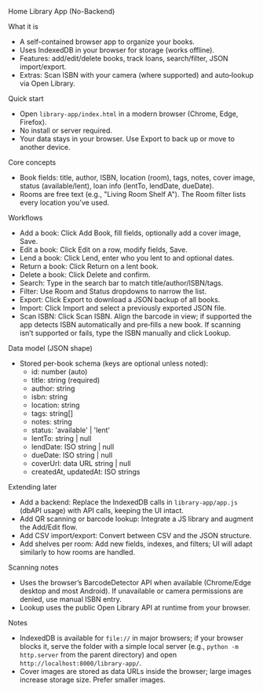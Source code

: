 Home Library App (No-Backend)

What it is
- A self-contained browser app to organize your books.
- Uses IndexedDB in your browser for storage (works offline).
- Features: add/edit/delete books, track loans, search/filter, JSON import/export.
- Extras: Scan ISBN with your camera (where supported) and auto‑lookup via Open Library.

Quick start
- Open `library-app/index.html` in a modern browser (Chrome, Edge, Firefox).
- No install or server required.
- Your data stays in your browser. Use Export to back up or move to another device.

Core concepts
- Book fields: title, author, ISBN, location (room), tags, notes, cover image, status (available/lent), loan info (lentTo, lendDate, dueDate).
- Rooms are free text (e.g., "Living Room Shelf A"). The Room filter lists every location you’ve used.

Workflows
- Add a book: Click Add Book, fill fields, optionally add a cover image, Save.
- Edit a book: Click Edit on a row, modify fields, Save.
- Lend a book: Click Lend, enter who you lent to and optional dates.
- Return a book: Click Return on a lent book.
- Delete a book: Click Delete and confirm.
- Search: Type in the search bar to match title/author/ISBN/tags.
- Filter: Use Room and Status dropdowns to narrow the list.
- Export: Click Export to download a JSON backup of all books.
- Import: Click Import and select a previously exported JSON file.
- Scan ISBN: Click Scan ISBN. Align the barcode in view; if supported the app detects ISBN automatically and pre‑fills a new book. If scanning isn’t supported or fails, type the ISBN manually and click Lookup.

Data model (JSON shape)
- Stored per-book schema (keys are optional unless noted):
  - id: number (auto)
  - title: string (required)
  - author: string
  - isbn: string
  - location: string
  - tags: string[]
  - notes: string
  - status: 'available' | 'lent'
  - lentTo: string | null
  - lendDate: ISO string | null
  - dueDate: ISO string | null
  - coverUrl: data URL string | null
  - createdAt, updatedAt: ISO strings

Extending later
- Add a backend: Replace the IndexedDB calls in `library-app/app.js` (dbAPI usage) with API calls, keeping the UI intact.
- Add QR scanning or barcode lookup: Integrate a JS library and augment the Add/Edit flow.
- Add CSV import/export: Convert between CSV and the JSON structure.
- Add shelves per room: Add new fields, indexes, and filters; UI will adapt similarly to how rooms are handled.

Scanning notes
- Uses the browser’s BarcodeDetector API when available (Chrome/Edge desktop and most Android). If unavailable or camera permissions are denied, use manual ISBN entry.
- Lookup uses the public Open Library API at runtime from your browser.

Notes
- IndexedDB is available for `file://` in major browsers; if your browser blocks it, serve the folder with a simple local server (e.g., `python -m http.server` from the parent directory) and open `http://localhost:8000/library-app/`.
- Cover images are stored as data URLs inside the browser; large images increase storage size. Prefer smaller images.
